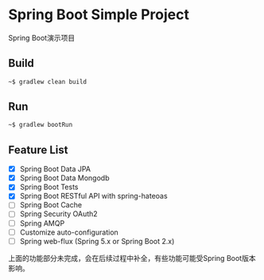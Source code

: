# Spring Boot Simple Project

Spring Boot演示项目

## Build

```bash
~$ gradlew clean build
```

## Run

```bash
~$ gradlew bootRun
```

## Feature List
- [x] Spring Boot Data JPA
- [x] Spring Boot Data Mongodb
- [x] Spring Boot Tests
- [x] Spring Boot RESTful API with spring-hateoas
- [ ] Spring Boot Cache
- [ ] Spring Security OAuth2
- [ ] Spring AMQP
- [ ] Customize auto-configuration
- [ ] Spring web-flux (Spring 5.x or Spring Boot 2.x)

上面的功能部分未完成，会在后续过程中补全，有些功能可能受Spring Boot版本影响。
 
